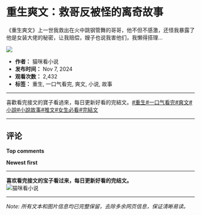 # 重生爽文：救哥反被怪的离奇故事

《重生爽文》上一世我救出在火中跳钢管舞的哥哥，他不但不感激，还怪我暴露了他是女装大佬的秘密，让我赔偿，嫂子也说我害他们，我懒得搭理…

![](https://i.ytimg.com/vi/nkXm6qx-6yQ/hqdefault.jpg?sqp=-oaymwEmCKgBEF5IWvKriqkDGQgBFQAAiEIYAdgBAeIBCggYEAIYBjgBQAE=&rs=AOn4CLBwNlRYRTbbF8aaf54hA6vNFWQH3Q)

- **作者：** 猫咪看小说
- **发布时间：** Nov 7, 2024
- **观看次数：** 2,432
- **标签：** 重生, 一口气看完, 爽文, 小说, 故事

---

喜歡看完接文的寶子看過來，每日更新好看的完結文。[#重生](https://hashtag/%E9%87%8D%E7%94%9F)[#一口气看完](https://hashtag/%E4%B8%80%E5%8F%A3%E6%B0%94%E7%9C%8B%E5%AE%8C)[#爽文](https://hashtag/%E7%88%BD%E6%96%87)[#小說](https://hashtag/%E5%B0%8F%E8%AA%AA)[#小說故事](https://hashtag/%E5%B0%8F%E8%AA%AA%E6%95%85%E4%BA%8B)[#推文](https://hashtag/%E6%8E%A8%E6%96%87)[#女生必看](https://hashtag/%E5%A5%B3%E7%94%9F%E5%BF%85%E7%9C%8B)[#完結文](https://hashtag/%E5%AE%8C%E7%B5%90%E6%96%87)

---

## 评论

**Top comments**

**Newest first** 

---

**喜欢看完接文的宝子看过来，每日更新好看的完结文。**  
![猫咪看小说](https://yt3.ggpht.com/lSHwxd5Qek3M77YtJ5Z0SjmyAJmOA_VzkALK3KEn1BLB8opGSBmmfzhsOTrI_brtdSrDS-bsqMk=s48-c-k-c0x00ffffff-no-rj) 

---

*Note: 所有文本和图片信息均已完整保留，去除多余网页信息，保证清晰易读。*